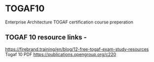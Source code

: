 # TOGAF10
Enterprise Architecture TOGAF certification course preperation

## TOGAF 10 resource links -
https://firebrand.training/en/blog/12-free-togaf-exam-study-resources
Togaf 10 PDF https://publications.opengroup.org/c220

